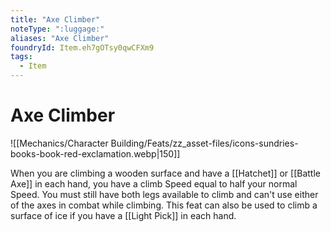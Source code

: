 ```yaml
---
title: "Axe Climber"
noteType: ":luggage:"
aliases: "Axe Climber"
foundryId: Item.eh7gOTsy0qwCFXm9
tags:
  - Item
---
```


# Axe Climber
![[Mechanics/Character Building/Feats/zz_asset-files/icons-sundries-books-book-red-exclamation.webp|150]]

When you are climbing a wooden surface and have a [[Hatchet]] or [[Battle Axe]] in each hand, you have a climb Speed equal to half your normal Speed. You must still have both legs available to climb and can't use either of the axes in combat while climbing. This feat can also be used to climb a surface of ice if you have a [[Light Pick]] in each hand.

